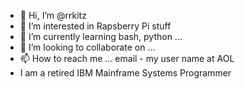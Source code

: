 - 👋 Hi, I’m @rrkitz
- 👀 I’m interested in Rapsberry Pi stuff
- 🌱 I’m currently learning bash, python ...
- 💞️ I’m looking to collaborate on ...
- 📫 How to reach me ... email - my user name at AOL
- I am a retired IBM Mainframe Systems Programmer


<!---
rrkitz/rrkitz is a ✨ special ✨ repository because its `README.md` (this file) appears on your GitHub profile.
You can click the Preview link to take a look at your changes.
--->
